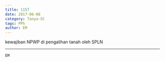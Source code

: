 ```yaml
---
title: 1157
date: 2017-06-08
category: Tanya-SC
tags: PPh
author: EM
---
```


kewajiban NPWP di pengalihan tanah oleh SPLN

---



`EM`
